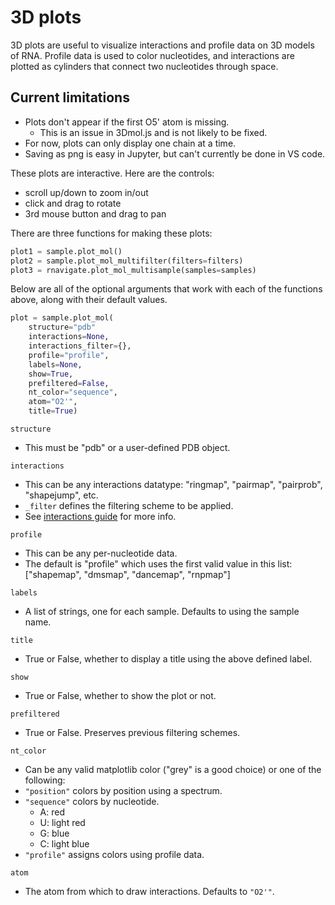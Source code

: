 3D plots
========

3D plots are useful to visualize interactions and profile data on 3D models
of RNA. Profile data is used to color nucleotides, and interactions are
plotted as cylinders that connect two nucleotides through space.

Current limitations
-------------------
* Plots don't appear if the first O5' atom is missing.
  * This is an issue in 3Dmol.js and is not likely to be fixed.
* For now, plots can only display one chain at a time.
* Saving as png is easy in Jupyter, but can't currently be done in VS code.

These plots are interactive. Here are the controls:
* scroll up/down to zoom in/out
* click and drag to rotate
* 3rd mouse button and drag to pan

There are three functions for making these plots:

```python
plot1 = sample.plot_mol()
plot2 = sample.plot_mol_multifilter(filters=filters)
plot3 = rnavigate.plot_mol_multisample(samples=samples)
```

Below are all of the optional arguments that work with each of the functions
above, along with their default values.

```python
plot = sample.plot_mol(
    structure="pdb"
    interactions=None,
    interactions_filter={},
    profile="profile",
    labels=None,
    show=True,
    prefiltered=False,
    nt_color="sequence",
    atom="O2'",
    title=True)
```

`structure`

* This must be "pdb" or a user-defined PDB object.

`interactions`

* This can be any interactions datatype: "ringmap", "pairmap", "pairprob",
  "shapejump", etc.
* `_filter` defines the filtering scheme to be applied.
* See [interactions guide](../filters.md) for more info.

`profile`

* This can be any per-nucleotide data.
* The default is "profile" which uses the first valid value in this list:
  ["shapemap", "dmsmap", "dancemap", "rnpmap"]

`labels`

* A list of strings, one for each sample. Defaults to using the sample name.

`title`

* True or False, whether to display a title using the above defined label.

`show`

* True or False, whether to show the plot or not.

`prefiltered`

* True or False. Preserves previous filtering schemes.

`nt_color`

* Can be any valid matplotlib color ("grey" is a good choice) or one of the
  following:
* `"position"` colors by position using a spectrum.
* `"sequence"` colors by nucleotide.
    * A: red
    * U: light red
    * G: blue
    * C: light blue
* `"profile"` assigns colors using profile data.

`atom`

* The atom from which to draw interactions. Defaults to `"O2'"`.
